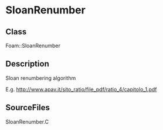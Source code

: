 # SloanRenumber 
## Class
Foam::SloanRenumber

## Description
Sloan renumbering algorithm

E.g. http://www.apav.it/sito_ratio/file_pdf/ratio_4/capitolo_1.pdf

## SourceFiles
SloanRenumber.C

